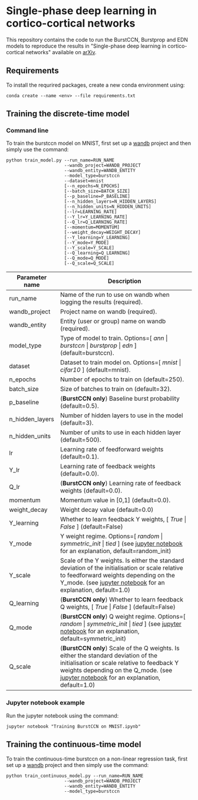 # Single-phase deep learning in cortico-cortical networks

This repository contains the code to run the BurstCCN, Burstprop and EDN models to reproduce the results in "Single-phase deep learning in cortico-cortical networks" available on [arXiv](https://arxiv.org/pdf/2206.11769).

## Requirements

To install the requrired packages, create a new conda environment using:

```
conda create --name <env> --file requirements.txt
```

## Training the discrete-time model


### Command line

To train the burstccn model on MNIST, first set up a [wandb](https://www.wandb.ai) project and then simply use the command:

```
python train_model.py --run_name=RUN_NAME 
                      --wandb_project=WANDB_PROJECT 
                      --wandb_entity=WANDB_ENTITY 
                      --model_type=burstccn 
                      --dataset=mnist 
                      [--n_epochs=N_EPOCHS]
                      [--batch_size=BATCH_SIZE]
                      [--p_baseline=P_BASELINE] 
                      [--n_hidden_layers=N_HIDDEN_LAYERS] 
                      [--n_hidden_units=N_HIDDEN_UNITS] 
                      [--lr=LEARNING_RATE] 
                      [--Y_lr=Y_LEARNING_RATE] 
                      [--Q_lr=Q_LEARNING_RATE] 
                      [--momentum=MOMENTUM] 
                      [--weight_decay=WEIGHT_DECAY]
                      [--Y_learning=Y_LEARNING] 
                      [--Y_mode=Y_MODE] 
                      [--Y_scale=Y_SCALE] 
                      [--Q_learning=Q_LEARNING] 
                      [--Q_mode=Q_MODE] 
                      [--Q_scale=Q_SCALE] 
```

|Parameter name| Description |
| --- | --- |
| run_name | Name of the run to use on wandb when logging the results (required). |
| wandb_project | Project name on wandb (required). |
| wandb_entity | Entity (user or group) name on wandb (required).|
| model_type | Type of model to train. Options=[ *ann* \| *burstccn* \| *burstprop* \| *edn* ] (default=burstccn). |
| dataset | Dataset to train model on. Options=[ *mnist* \| *cifar10* ] (default=mnist). |
| n_epochs | Number of epochs to train on (default=250). |
| batch_size | Size of batches to train on (default=32). |
| p_baseline | (**BurstCCN only**) Baseline burst probability (default=0.5). |
| n_hidden_layers | Number of hidden layers to use in the model (default=3). |
| n_hidden_units | Number of units to use in each hidden layer (default=500). |
| lr | Learning rate of feedforward weights (default=0.1). |
| Y_lr | Learning rate of feedback weights (default=0.0). |
| Q_lr | (**BurstCCN only**) Learning rate of feedback weights (default=0.0). |
| momentum | Momentum value in [0,1] (default=0.0). |
| weight_decay | Weight decay value (default=0.0) |
| Y_learning | Whether to learn feedback Y weights, [ *True* \| *False* ] (default=False) |
| Y_mode | Y weight regime. Options=[ *random* \| *symmetric_init* \| *tied* ] (see [jupyter notebook](Training%20BurstCCN%20on%20MNIST.ipynb) for an explanation, default=random_init) |
| Y_scale | Scale of the Y weights. Is either the standard deviation of the initialisation or scale relative to feedforward weights depending on the Y_mode. (see [jupyter notebook](Training%20BurstCCN%20on%20MNIST.ipynb) for an explanation, default=1.0) |
| Q_learning | (**BurstCCN only**) Whether to learn feedback Q weights, [ *True* \| *False* ] (default=False) |
| Q_mode | (**BurstCCN only**) Q weight regime. Options=[ *random* \| *symmetric_init* \| *tied* ] (see [jupyter notebook](Training%20BurstCCN%20on%20MNIST.ipynb) for an explanation, default=symmetric_init) |
| Q_scale | (**BurstCCN only**) Scale of the Q weights. Is either the standard deviation of the initialisation or scale relative to feedback Y weights depending on the Q_mode. (see [jupyter notebook](Training%20BurstCCN%20on%20MNIST.ipynb) for an explanation, default=1.0) |

### Jupyter notebook example

Run the jupyter notebook using the command:

```
jupyter notebook "Training BurstCCN on MNIST.ipynb"
```


## Training the continuous-time model

To train the continuous-time burstccn on a non-linear regression task, first set up a [wandb](https://www.wandb.ai) project and then simply use the command:

```
python train_continuous_model.py --run_name=RUN_NAME 
                      --wandb_project=WANDB_PROJECT 
                      --wandb_entity=WANDB_ENTITY 
                      --model_type=burstccn
```
